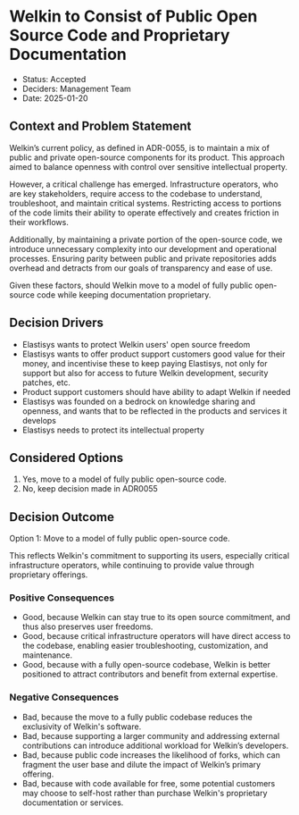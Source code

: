 # Welkin to Consist of Public Open Source Code and Proprietary Documentation

- Status: Accepted
- Deciders: Management Team
- Date: 2025-01-20

## Context and Problem Statement

Welkin’s current policy, as defined in ADR-0055, is to maintain a mix of public and private open-source components for its product. This approach aimed to balance openness with control over sensitive intellectual property.

However, a critical challenge has emerged. Infrastructure operators, who are key stakeholders, require access to the codebase to understand, troubleshoot, and maintain critical systems. Restricting access to portions of the code limits their ability to operate effectively and creates friction in their workflows.

Additionally, by maintaining a private portion of the open-source code, we introduce unnecessary complexity into our development and operational processes. Ensuring parity between public and private repositories adds overhead and detracts from our goals of transparency and ease of use.

Given these factors, should Welkin move to a model of fully public open-source code while keeping documentation proprietary.

## Decision Drivers

- Elastisys wants to protect Welkin users' open source freedom
- Elastisys wants to offer product support customers good value for their money, and incentivise these to keep paying Elastisys, not only for support but also for access to future Welkin development, security patches, etc.
- Product support customers should have ability to adapt Welkin if needed
- Elastisys was founded on a bedrock on knowledge sharing and openness, and wants that to be reflected in the products and services it develops
- Elastisys needs to protect its intellectual property

## Considered Options

1. Yes, move to a model of fully public open-source code.
1. No, keep decision made in ADR0055

## Decision Outcome

Option 1: Move to a model of fully public open-source code.

This reflects Welkin's commitment to supporting its users, especially critical infrastructure operators, while continuing to provide value through proprietary offerings.

### Positive Consequences

- Good, because Welkin can stay true to its open source commitment, and thus also preserves user freedoms.
- Good, because critical infrastructure operators will have direct access to the codebase, enabling easier troubleshooting, customization, and maintenance.
- Good, because with a fully open-source codebase, Welkin is better positioned to attract contributors and benefit from external expertise.

### Negative Consequences

- Bad, because the move to a fully public codebase reduces the exclusivity of Welkin's software.
- Bad, because supporting a larger community and addressing external contributions can introduce additional workload for Welkin’s developers.
- Bad, because public code increases the likelihood of forks, which can fragment the user base and dilute the impact of Welkin’s primary offering.
- Bad, because with code available for free, some potential customers may choose to self-host rather than purchase Welkin's proprietary documentation or services.
